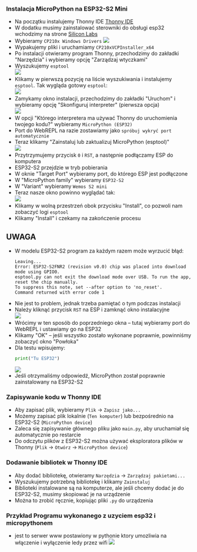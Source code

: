### Instalacja MicroPython na ESP32-S2 Mini

- Na początku instalujemy Thonny IDE [Thonny IDE](https://github.com/thonny/thonny/releases)
- W dodatku musimy zainstalować sterowniki do obsługi esp32 wchodzimy na strone [Silicon Labs](https://www.silabs.com/developer-tools/usb-to-uart-bridge-vcp-drivers?tab=downloads)
- Wybieramy `CP210x Windows Drivers`
  ![](https://github.com/TomaszRainski/esp32s2/blob/main/ss/drivers.png)
- Wypakujemy pliki i uruchamiamy `CP210xVCPInstaller_x64`
- Po instalacji otwieramy program Thonny, przechodzimy do zakładki "Narzędzia" i wybieramy opcję "Zarządzaj wtyczkami"
- Wyszukujemy `esptool`  
  ![](https://github.com/TomaszRainski/esp32s2/blob/main/ss/esptool.PNG)
- Klikamy w pierwszą pozycję na liście wyszukiwania i instalujemy `esptool`. Tak wygląda gotowy `esptool`:  
  ![](https://github.com/TomaszRainski/esp32s2/blob/main/ss/instal.PNG)
- Zamykamy okno instalacji, przechodzimy do zakładki "Uruchom" i wybieramy opcję "Skonfiguruj interpreter" (pierwsza opcja)  
  ![](https://github.com/TomaszRainski/esp32s2/blob/main/ss/interpeter.PNG)
- W opcji "Którego interpretera ma używać Thonny do uruchomienia twojego kodu?" wybieramy `MicroPython (ESP32)`
- Port do WebREPL na razie zostawiamy jako `spróbuj wykryć port automatycznie`
- Teraz klikamy "Zainstaluj lub zaktualizuj MicroPython (esptool)"  
  ![](https://github.com/TomaszRainski/esp32s2/blob/main/ss/interpeter2.PNG)
- Przytrzymujemy przycisk `0` i `RST`, a następnie podłączamy ESP do komputera
- ESP32-S2 przejdzie w tryb pobierania
- W oknie "Target Port" wybieramy port, do którego ESP jest podłączone
- W "MicroPython family" wybieramy `ESP32-S2`
- W "Variant" wybieramy `Wemos S2 mini`
- Teraz nasze okno powinno wyglądać tak:  
  ![](https://github.com/TomaszRainski/esp32s2/blob/main/ss/pobieranie.png)
- Klikamy w wolną przestrzeń obok przycisku "Install", co pozwoli nam zobaczyć logi `esptool`
- Klikamy "Install" i czekamy na zakończenie procesu

## UWAGA
- W modelu ESP32-S2 program za każdym razem może wyrzucić błąd:
  ```
  Leaving...
  Error: ESP32-S2FNR2 (revision v0.0) chip was placed into download mode using GPIO0.
  esptool.py can not exit the download mode over USB. To run the app, reset the chip manually.
  To suppress this note, set --after option to 'no_reset'.
  Command returned with error code 1
  ```
- Nie jest to problem, jednak trzeba pamiętać o tym podczas instalacji
- Należy kliknąć przycisk `RST` na ESP i zamknąć okno instalacyjne  
  ![](https://github.com/TomaszRainski/esp32s2/blob/main/ss/po%20instalacji.png)
- Wrócimy w ten sposób do poprzedniego okna – tutaj wybieramy port do WebREPL i ustawiamy go na ESP32
- Klikamy "OK" – jeśli wszystko zostało wykonane poprawnie, powinniśmy zobaczyć okno "Powłoka"
- Dla testu wpisujemy:
  ```python
  print("Tu ESP32")
  ```
  ![](https://github.com/TomaszRainski/esp32s2/blob/main/ss/print.png)
- Jeśli otrzymaliśmy odpowiedź, MicroPython został poprawnie zainstalowany na ESP32-S2

### Zapisywanie kodu w Thonny IDE

- Aby zapisać plik, wybieramy `Plik` → `Zapisz jako...`
- Możemy zapisać plik lokalnie (`Ten komputer`) lub bezpośrednio na ESP32-S2 (`MicroPython device`)
- Zaleca się zapisywanie głównego pliku jako `main.py`, aby uruchamiał się automatycznie po restarcie
- Do odczytu plików z ESP32-S2 można używać eksploratora plików w Thonny (`Plik` → `Otwórz` → `MicroPython device`)
### Dodawanie bibliotek w Thonny IDE

- Aby dodać bibliotekę, otwieramy `Narzędzia` → `Zarządzaj pakietami...`
- Wyszukujemy potrzebną bibliotekę i klikamy `Zainstaluj`
- Biblioteki instalowane są na komputerze, ale jeśli chcemy dodać je do ESP32-S2, musimy skopiować je na urządzenie
- Można to zrobić ręcznie, kopiując pliki `.py` do urządzenia
  
### Przykład Programu wykonanego z uzyciem esp32 i micropythonem
- jest to serwer www postawiony w pythonie ktory umozliwia na włączenie i wyłączenie ledy przez wifi
 ![](https://github.com/TomaszRainski/esp32s2/blob/main/ss/wifi.gif)
